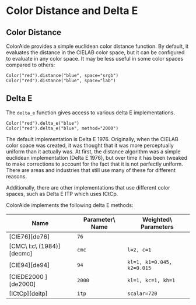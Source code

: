 # Color Distance and Delta E

## Color Distance

ColorAide provides a simple euclidean color distance function. By default, it evaluates the distance in the CIELAB color
space, but it can be configured to evaluate in any color space. It may be less useful in some color spaces compared to
others:

```playground
Color("red").distance("blue", space="srgb")
Color("red").distance("blue", space="lab")
```

## Delta E

The `delta_e` function gives access to various delta E implementations.

```playground
Color("red").delta_e("blue")
Color("red").delta_e("blue", method="2000")
```

The default implementation is Delta E 1976. Originally, when the CIELAB color space was created, it was thought that it
was more perceptually uniform than it actually was. At first, the distance algorithm was a simple euclidean
implementation (Delta E 1976), but over time it has been tweaked to make corrections to account for the fact that it is
not perfectly uniform. There are areas and industries that still use many of these for different reasons.

Additionally, there are other implementations that use different color spaces, such as Delta E ITP which uses ICtCp.

ColorAide implements the following delta E methods:

Name                      | Parameter\ Name | Weighted\ Parameters
------------------------- | --------------- | --------------------
[CIE76][de76]             | `76`            |
[CMC\ l:c\ (1984)][decmc] | `cmc`           | `l=2, c=1`
[CIE94][de94]             | `94`            | `kl=1, k1=0.045, k2=0.015`
[CIEDE2000 ][de2000]      | `2000`          | `kl=1, kc=1, kh=1`
[ICtCp][deitp]            | `itp`           | `scalar=720`
